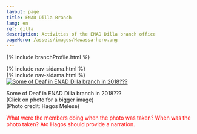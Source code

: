 ```yaml
---
layout: page
title: ENAD Dilla Branch
lang: en
ref: dilla
description: Activities of the ENAD Dilla branch office
pageHero: /assets/images/Hawassa-hero.png
---
```

<p>{% include branchProfile.html %}</p>
<aside class="post-aside">
	{% include nav-sidama.html %}
</aside>
<div class="post-content">
	{% include nav-sidama.html %}
	<div class="bordered pull-left tiny">
		<a href="{{ "/assets/images/Deaf-Dilla-Hagos.png" | prepend: site.baseurl_root }}">
		<!-- a href="{{ site.baseurl }}/enlargedphoto/" -->
			<img src="{{ "/assets/images/Deaf-Dilla-Hagos-small.png" | prepend: site.baseurl_root }}"
			  alt="Some of Deaf in ENAD Dilla branch in 2018???"
			  class="img-responsive center-block" id="deafInDilla">
			  <!-- onclick="storeImageLocation('deafInDilla')" / -->
		</a>
		<div class="caption text-center">
			<p>
				Some of Deaf in ENAD Dilla branch in 2018???<br/>
				(Click on photo for a bigger image)<br/>
				(Photo credit: Hagos Melese)
			</p>
		</div>
	</div>
	<div>
		<p style="color:red;">
			What were the members doing when the photo was taken? When was the photo taken? Ato Hagos should provide a narration.
		</p>
	</div>
</div>

